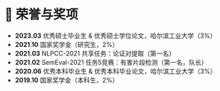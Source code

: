 # 🏅 荣誉与奖项

- **2023.03** 优秀硕士毕业生 & 优秀硕士学位论文，哈尔滨工业大学（3%）
- **2021.10** 国家奖学金（研究生，2%）
- **2021.03** NLPCC-2021 共享任务：论证对提取（第一名）
- **2021.02** SemEval-2021 任务5竞赛：有害片段检测（第一名，队长）
- **2020.06** 优秀本科毕业生 & 优秀本科毕业论文，哈尔滨工业大学（3%）
- **2019.10** 国家奖学金（本科生，2%） 
